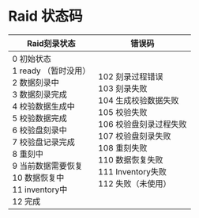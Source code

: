 # Raid 状态码

| Raid刻录状态                                                 | 错误码                                                       |
| ------------------------------------------------------------ | ------------------------------------------------------------ |
| 0 初始状态 <br>1 ready （暂时没用）<br>2 数据刻录中 <br>3 数据刻录完成<br>4 校验数据生成中<br>5 校验数据完成<br>6 校验盘刻录中<br>7 校验盘记录完成<br />8 重刻中<br />9 当前数据需要恢复<br />10 数据恢复中<br />11 inventory中<br>12 完成 | 102 刻录过程错误<br />103 刻录失败<br>104 生成校验数据失败<br>105 校验失败<br>106 校验盘刻录过程失败<br>107 校验盘刻录失败<br>108 重刻失败<br />110 数据恢复失败<br />111 Inventory失败<br />112 失败（未使用） |

